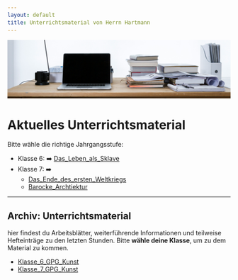 ```yaml
---
layout: default
title: Unterrichtsmaterial von Herrn Hartmann
---
```

![freddie-marriage-vSchPA-YA_A-unsplash](freddie-marriage-vSchPA-YA_A-unsplash.jpg)

# Aktuelles Unterrichtsmaterial

Bitte wähle die richtige Jahrgangsstufe:

- Klasse 6: ➡️ [Das_Leben_als_Sklave](GPG_6/Arbeitsblätter_GPG_6/01_Auswirkungen_des-Kolonialismus_heute/Das_Leben_als_Sklave)
- Klasse 7: ➡️ 
	- [Das_Ende_des_ersten_Weltkriegs](GPG_7/Arbeitsblätter_GPG_7/Das_Ende_des_ersten_Weltkriegs)
	- [Barocke_Archtiektur](Kunst_7/Barocke_Archtiektur)

 
---
## Archiv: Unterrichtsmaterial

hier findest du Arbeitsblätter, weiterführende Informationen und teilweise Hefteinträge zu den letzten Stunden. Bitte **wähle deine Klasse**, um zu dem Material zu kommen.

- [Klasse_6_GPG_Kunst](Klasse_6_GPG_Kunst)
- [Klasse_7_GPG_Kunst](Klasse_7_GPG_Kunst)

